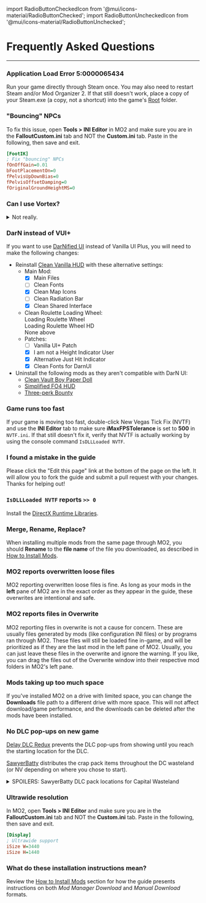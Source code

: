 ﻿import RadioButtonCheckedIcon from '@mui/icons-material/RadioButtonChecked';
import RadioButtonUncheckedIcon from '@mui/icons-material/RadioButtonUnchecked';

# Frequently Asked Questions
---

### Application Load Error 5:0000065434

Run your game directly through Steam once. You may also need to restart Steam and/or Mod Organizer 2.
If that still doesn't work, place a copy of your Steam.exe (a copy, not a shortcut) into the game's
[Root](setup#important-locations) folder.

### "Bouncing" NPCs

To fix this issue, open **Tools > INI Editor** in MO2 and make sure you are in the **FalloutCustom.ini**
tab and NOT the **Custom.ini** tab. Paste in the following, then save and exit.

```ini
[FootIK]
; Fix "bouncing" NPCs
fOnOffGain=0.01
bFootPlacementOn=0
fPelvisUpDownBias=0
fPelvisOffsetDamping=0
fOriginalGroundHeightMS=0
```

### Can I use Vortex?

<details>
<summary>Not really.</summary>
<p>The guide is oriented completely towards MO2 and takes advantage of a number of its exclusive features.
We are neither willing nor able to provide support for Vortex, as nobody in the modding community uses it. 
You should use whatever mod manager you like, but asking for Vortex support on the Discord is not permitted
at this time. If using MO2 is a dealbreaker for you, we recommend 
<a href="https://youtu.be/Zts-tF0nYIk" target="_blank">Gopher's video tutorial</a> instead of this guide.</p>
</details>

### DarN instead of VUI+

If you want to use [DarNified UI](https://www.moddb.com/mods/unofficial-darnified-ui-update)
instead of Vanilla UI Plus, you will need to make the following changes:
- Reinstall [Clean Vanilla HUD](ui#clean-vanilla-hud) with these alternative settings:
  - Main Mod:
    - [x] Main Files
    - [ ] Clean Fonts
    - [x] Clean Map Icons
    - [ ] Clean Radiation Bar
    - [x] Clean Shared Interface
  - Clean Roulette Loading Wheel:<br/>
    <RadioButtonUncheckedIcon fontSize="small" /> Loading Roulette Wheel<br/>
    <RadioButtonUncheckedIcon fontSize="small" /> Loading Roulette Wheel HD<br/>
    <RadioButtonCheckedIcon fontSize="small" /> None above<br/>
  - Patches:
    - [ ] Vanilla UI+ Patch
    - [x] I am not a Height Indicator User
    - [x] Alternative Just Hit Indicator
    - [x] Clean Fonts for DarnUI
- Uninstall the following mods as they aren't compatible with DarN UI:
  - [Clean Vault Boy Paper Doll](ui#clean-vanilla-hud)
  - [Simplified FO4 HUD](ui#simplified-fo4-hud)
  - [Three-perk Bounty](overhauls#three-perk-bounty)

### Game runs too fast

If your game is moving too fast, double-click New Vegas Tick Fix (NVTF) and use
the **INI Editor** tab to make sure **iMaxFPSTolerance** is set to **500** in `NVTF.ini`.
If that still doesn't fix it, verify that NVTF is actually working by using the console
command `IsDLLLoaded NVTF`.

### I found a mistake in the guide

Please click the "Edit this page" link at the bottom of the page on the left. It will allow you to fork the guide
and submit a pull request with your changes. Thanks for helping out!

### `IsDLLLoaded NVTF` reports `>> 0`

Install the [DirectX Runtime Libraries](intro#requirements).

### Merge, Rename, Replace?

When installing multiple mods from the same page through MO2, you should **Rename** to the **file name**
of the file you downloaded, as described in [How to Install Mods](mo2#how-to-install-mods).

### MO2 reports overwritten loose files

MO2 reporting overwritten loose files is fine. As long as your mods in the **left** pane of MO2 are in the
exact order as they appear in the guide, these overwrites are intentional and safe.

### MO2 reports files in Overwrite

MO2 reporting files in overwrite is not a cause for concern. These are usually files generated by mods
(like configuration INI files) or by programs ran through MO2. These files will still be loaded fine in-game,
and will be prioritized as if they are the last mod in the left pane of MO2. Usually, you can just leave these
files in the overwrite and ignore the warning. If you like, you can drag the files out of the Overwrite window
into their respective mod folders in MO2's left pane.

### Mods taking up too much space

If you've installed MO2 on a drive with limited space, you can change the **Downloads** file
path to a different drive with more space. This will not affect download/game performance,
and the downloads can be deleted after the mods have been installed.

### No DLC pop-ups on new game

[Delay DLC Redux](gameplay#delay-dlc-redux-ttw) prevents the DLC pop-ups from showing until you reach the starting location for the DLC.

[SawyerBatty](overhauls#sawyerbatty) distributes the crap pack items throughout the DC wasteland (or NV depending on where you chose to start).

<details>
<summary>SPOILERS: SawyerBatty DLC pack locations for Capital Wasteland</summary>
<p>Caravan Pack - Basement of Red's house in Big Town<br/>
Classic Pack - Trunk of a car South of Megaton<br/>
Mercenary Pack - Talon Outpost South West of Megaton near Grayditch<br/>
Tribal Pack - Back porch of house near Springvale School</p>
</details>

### Ultrawide resolution

In MO2, open **Tools > INI Editor** and make sure you are in the **FalloutCustom.ini** tab and NOT the **Custom.ini** tab.
Paste in the following, then save and exit.

```ini
[Display]
; Ultrawide support
iSize W=3440
iSize H=1440
```

### What do these installation instructions mean?

Review the [How to Install Mods](mo2#how-to-install-mods) section for how the guide presents
instructions on both _Mod Manager Download_ and _Manual Download_ formats.
